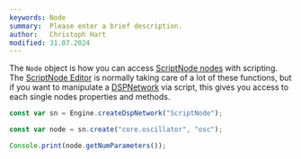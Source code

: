 ```yaml
---
keywords: Node
summary:  Please enter a brief description.
author:   Christoph Hart
modified: 31.07.2024
---
```

  
The `Node` object is how you can access [ScriptNode nodes](/scriptnode/list) with scripting. The [ScriptNode Editor](/working-with-hise/workspaces/scripting-workspace/scriptnode) is normally taking care of a lot of these functions, but if you want to manipulate a [DSPNetwork](/scripting/scripting-api/dspnetwork) via script, this gives you access to each single nodes properties and methods.


```javascript
const var sn = Engine.createDspNetwork("ScriptNode");

const var node = sn.create("core.oscillator", "osc");

Console.print(node.getNumParameters());
```